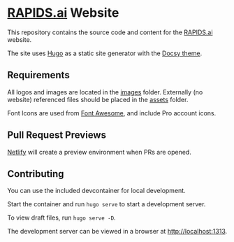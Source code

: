 # [RAPIDS.ai](https://rapids.ai.com) Website

This repository contains the source code and content for the [RAPIDS.ai](https://rapids.ai) website.

The site uses [Hugo](https://gohugo.io/) as a static site generator with the [Docsy theme](https://github.com/google/docsy).

## Requirements

All logos and images are located in the [images](/static/images) folder. Externally (no website) referenced files should be placed in the [assets](/assets) folder.

Font Icons are used from [Font Awesome](https://fontawesome.com/), and include Pro account icons.

## Pull Request Previews

[Netlify](https://www.netlify.com/) will create a preview environment when PRs are opened.

## Contributing

You can use the included devcontainer for local development.

Start the container and run `hugo serve` to start a development server.

To view draft files, run `hugo serve -D`.

The development server can be viewed in a browser at <http://localhost:1313>.
